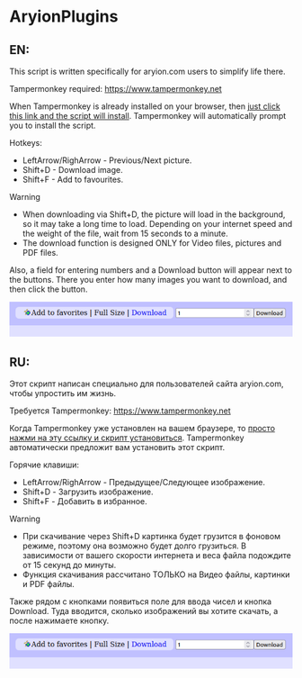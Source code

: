 # AryionPlugins
## EN:
This script is written specifically for aryion.com users to simplify life there.

Tampermonkey required: https://www.tampermonkey.net

When Tampermonkey is already installed on your browser, then  [just click this link and the script will install](https://github.com/OlehNosk0v/AryionPlugins/raw/main/AryionPlugins.user.js). Tampermonkey will automatically prompt you to install the script.

Hotkeys:
+ LeftArrow/RighArrow - Previous/Next picture.
+ Shift+D - Download image.
+ Shift+F - Add to favourites.
  
> [!WARNING]
> - When downloading via Shift+D, the picture will load in the background, so it may take a long time to load. Depending on your internet speed and the weight of the file, wait from 15 seconds to a minute.
> - The download function is designed ONLY for Video files, pictures and PDF files.

Also, a field for entering numbers and a Download button will appear next to the buttons. There you enter how many images you want to download, and then click the button.

![AltText](./DownloadPages.png)

## RU:
Этот скрипт написан специально для пользователей сайта aryion.com, чтобы упростить им жизнь.

Требуется Tampermonkey: https://www.tampermonkey.net

Когда Tampermonkey уже установлен на вашем браузере, то [просто нажми на эту ссылку и скрипт установиться](https://github.com/OlehNosk0v/AryionPlugins/raw/main/AryionPlugins.user.js). Tampermonkey автоматически предложит вам установить этот скрипт. 

Горячие клавиши:
+ LeftArrow/RighArrow - Предыдущее/Следующее изображение.
+ Shift+D - Загрузить изображение.
+ Shift+F - Добавить в избранное.

> [!WARNING]
> - При скачивание через Shift+D картинка будет грузится в фоновом режиме, поэтому она возможно будет долго грузиться. В зависимости от вашего скорости интернета и веса файла подождите от 15 секунд до минуты.
> - Функция скачивания рассчитано ТОЛЬКО на Видео файлы, картинки и PDF файлы. 

Также рядом с кнопками появиться поле для ввода чисел и кнопка Download. Туда вводится, сколько изображений вы хотите скачать, а после нажимаете кнопку.

![АльтТекст](./DownloadPages.png)
